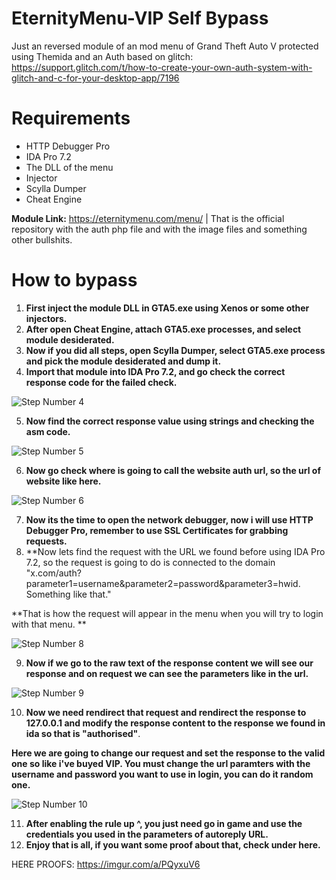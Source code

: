 # EternityMenu-VIP Self Bypass

Just an reversed module of an mod menu of Grand Theft Auto V protected using Themida and an Auth based on glitch: https://support.glitch.com/t/how-to-create-your-own-auth-system-with-glitch-and-c-for-your-desktop-app/7196


# Requirements
* HTTP Debugger Pro
* IDA Pro 7.2
* The DLL of the menu
* Injector
* Scylla Dumper
* Cheat Engine

**Module Link:** https://eternitymenu.com/menu/ | That is the official repository with the auth php file and with the image files and something other bullshits.

# How to bypass
1) **First inject the module DLL in GTA5.exe using Xenos or some other injectors.**
2) **After open Cheat Engine, attach GTA5.exe processes, and select module desiderated.**
3) **Now if you did all steps, open Scylla Dumper, select GTA5.exe process and pick the module desiderated and dump it.**
4) **Import that module into IDA Pro 7.2, and go check the correct response code for the failed check.**

![Step Number 4](https://imgur.com/3LLjYBZ.png)

5) **Now find the correct response value using strings and checking the asm code.**

![Step Number 5](https://imgur.com/0jMtUMA.png)

6) **Now go check where is going to call the website auth url, so the url of website like here.**

![Step Number 6](https://imgur.com/Dh8ZHHD.png)

7) **Now its the time to open the network debugger, now i will use HTTP Debugger Pro, remember to use SSL Certificates for grabbing requests.**
8) **Now lets find the request with the URL we found before using IDA Pro 7.2, so the request is going to do is connected to the domain "x.com/auth?parameter1=username&parameter2=password&parameter3=hwid. Something like that."

**That is how the request will appear in the menu when you will try to login with that menu. **

![Step Number 8](https://imgur.com/QY45F5s.png)

9) **Now if we go to the raw text of the response content we will see our response and on request we can see the parameters like in the url.**

![Step Number 9](https://imgur.com/WeivQn9.png)

10) **Now we need rendirect that request and rendirect the response to 127.0.0.1 and modify the response content to the response we found in ida so that is "authorised"**.

**Here we are going to change our request and set the response to the valid one so like i've buyed VIP. You must change the url paramters with the username and password
you want to use in login, you can do it random one.**

![Step Number 10](https://imgur.com/bnZujFg.png)

11) **After enabling the rule up ^, you just need go in game and use the credentials you used in the parameters of autoreply URL.**
12) **Enjoy that is all, if you want some proof about that, check under here.**

HERE PROOFS: https://imgur.com/a/PQyxuV6
